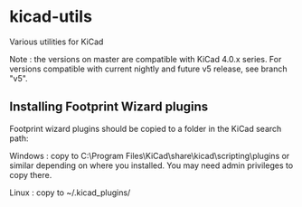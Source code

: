 # kicad-utils
Various utilities for KiCad

Note : the versions on master are compatible with KiCad 4.0.x series. For versions compatible with current nightly and future v5 release, see branch "v5".

## Installing Footprint Wizard plugins

Footprint wizard plugins should be copied to a folder in the KiCad search path:

Windows : copy to C:\Program Files\KiCad\share\kicad\scripting\plugins or similar depending on where you installed. You may need admin privileges to copy there.

Linux : copy to ~/.kicad_plugins/

